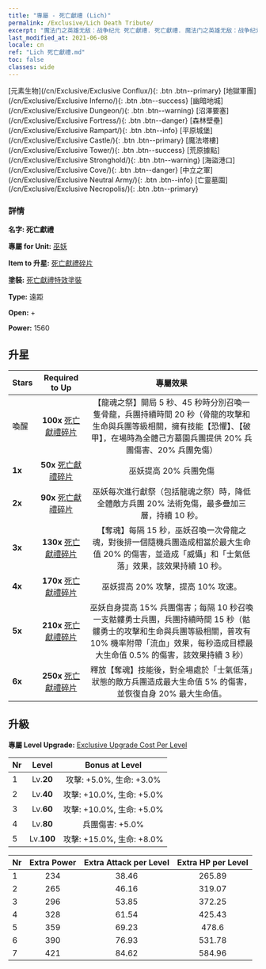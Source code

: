 ```yaml
---
title: "專屬 - 死亡獻禮 (Lich)"
permalink: /Exclusive/Lich Death Tribute/
excerpt: "魔法门之英雄无敌：战争纪元 死亡獻禮. 死亡獻禮. 魔法门之英雄无敌：战争纪元 專屬 死亡獻禮. 巫妖 專屬."
last_modified_at: 2021-06-08
locale: cn
ref: "Lich 死亡獻禮.md"
toc: false
classes: wide
---
```

 [元素生物](/cn/Exclusive/Exclusive Conflux/){: .btn .btn--primary} [地獄軍團](/cn/Exclusive/Exclusive Inferno/){: .btn .btn--success} [幽暗地城](/cn/Exclusive/Exclusive Dungeon/){: .btn .btn--warning} [沼澤要塞](/cn/Exclusive/Exclusive Fortress/){: .btn .btn--danger} [森林壁壘](/cn/Exclusive/Exclusive Rampart/){: .btn .btn--info} [平原城堡](/cn/Exclusive/Exclusive Castle/){: .btn .btn--primary} [魔法塔樓](/cn/Exclusive/Exclusive Tower/){: .btn .btn--success} [荒原據點](/cn/Exclusive/Exclusive Stronghold/){: .btn .btn--warning} [海盜港口](/cn/Exclusive/Exclusive Cove/){: .btn .btn--danger} [中立之軍](/cn/Exclusive/Exclusive Neutral Army/){: .btn .btn--info} [亡靈墓園](/cn/Exclusive/Exclusive Necropolis/){: .btn .btn--primary} 

### 詳情
 **名字: 死亡獻禮** 

 **專屬 for Unit:** [巫妖](/cn/units/Lich/) 

 **Item to 升星:** [死亡獻禮碎片](/cn/Items/con_978/)

 **塗裝:** [死亡獻禮特效塗裝](/cn/Items/con_646/)

 **Type:** 遠距

 **Open:** +

 **Power:** 1560

## 升星

  |     Stars    |  Required to Up | 專屬效果 |
  |:-------------|:---------------:|:---------------:|
  |  喚醒  | **100x** [死亡獻禮碎片](/cn/Items/con_978/) | 【龍魂之祭】開局 5 秒、45 秒時分別召喚一隻骨龍，兵團持續時間 20 秒（骨龍的攻擊和生命與兵團等級相關，擁有技能【恐懼】、【破甲】，在場時為全體己方墓園兵團提供 20% 兵團傷害、20% 兵團免傷） |
  | **1x** <i class="fas fa-star"/> | **50x** [死亡獻禮碎片](/cn/Items/con_978/) | 巫妖提高 20% 兵團免傷 |
  | **2x** <i class="fas fa-star"/> | **90x** [死亡獻禮碎片](/cn/Items/con_978/) | 巫妖每次進行獻祭（包括龍魂之祭）時，降低全體敵方兵團 20% 法術免傷，最多疊加三層，持續 10 秒。 |
  | **3x** <i class="fas fa-star"/> | **130x** [死亡獻禮碎片](/cn/Items/con_978/) | 【奪魂】每隔 15 秒，巫妖召喚一次骨龍之魂，對後排一個隨機兵團造成相當於最大生命值 20% 的傷害，並造成「威懾」和「士氣低落」效果，該效果持續 10 秒。 |
  | **4x** <i class="fas fa-star"/> | **170x** [死亡獻禮碎片](/cn/Items/con_978/) | 巫妖提高 20% 攻擊，提高 10% 攻速。 |
  | **5x** <i class="fas fa-star"/> | **210x** [死亡獻禮碎片](/cn/Items/con_978/) | 巫妖自身提高 15% 兵團傷害；每隔 10 秒召喚一支骷髏勇士兵團，兵團持續時間 15 秒（骷髏勇士的攻擊和生命與兵團等級相關，普攻有 10% 機率附帶「流血」效果，每秒造成目標最大生命值 0.5% 的傷害，該效果持續 3 秒） |
  | **6x** <i class="fas fa-star"/> | **250x** [死亡獻禮碎片](/cn/Items/con_978/) | 釋放【奪魂】技能後，對全場處於「士氣低落」狀態的敵方兵團造成最大生命值 5% 的傷害，並恢復自身 20% 最大生命值。 |


## 升級
 **專屬 Level Upgrade:** [Exclusive Upgrade Cost Per Level](/Exclusive/ExclusiveUpgradeCostPerLevel/)

  |  Nr  |   Level  | Bonus at Level |
  |:-----|:--------:|:--------------:|
  | 1 | Lv.**20** | 攻擊: +5.0%, 生命: +3.0% |
  | 2 | Lv.**40** | 攻擊: +10.0%, 生命: +5.0% |
  | 3 | Lv.**60** | 攻擊: +10.0%, 生命: +5.0% |
  | 4 | Lv.**80** | 兵團傷害: +5.0% |
  | 5 | Lv.**100** | 攻擊: +15.0%, 生命: +8.0% |


  |  Nr  |  Extra Power | Extra Attack per Level | Extra HP per Level |
  |:-----|:--------:|:--------:|:--------:|
  | 1 | 234 | 38.46 | 265.89 |
  | 2 | 265 | 46.16 | 319.07 |
  | 3 | 296 | 53.85 | 372.25 |
  | 4 | 328 | 61.54 | 425.43 |
  | 5 | 359 | 69.23 | 478.6 |
  | 6 | 390 | 76.93 | 531.78 |
  | 7 | 421 | 84.62 | 584.96 |


